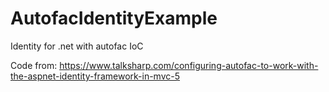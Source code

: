# AutofacIdentityExample
Identity for .net with autofac IoC

Code from: https://www.talksharp.com/configuring-autofac-to-work-with-the-aspnet-identity-framework-in-mvc-5
